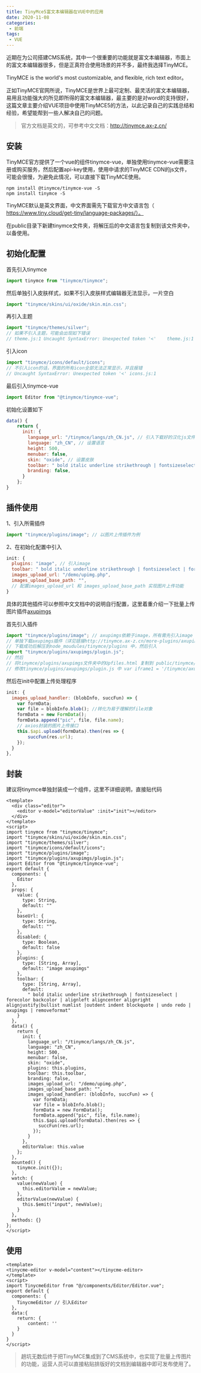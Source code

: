 ```yaml
---
title: TinyMce5富文本编辑器在VUE中的应用
date: 2020-11-08
categories:
 - 前端
tags:
 - VUE
---
```


近期在为公司搭建CMS系统，其中一个很重要的功能就是富文本编辑器，市面上的富文本编辑器很多，但是正真符合使用场景的并不多，最终我选择TinyMCE。

TinyMCE is the world's most customizable, and flexible, rich text editor。

正如TinyMCE官网所说，TinyMCE是世界上最可定制、最灵活的富文本编辑器，易用且功能强大的所见即所得的富文本编辑器，最主要的是对word的支持很好，这篇文章主要介绍VUE项目中使用TinyMCE5的方法，以此记录自己的实践总结和经验，希望能帮到一些人解决自己的问题。

> 官方文档是英文的，可参考中文文档：http://tinymce.ax-z.cn/



## 安装

TinyMCE官方提供了一个vue的组件tinymce-vue，单独使用tinymce-vue需要注册或购买服务，然后配置api-key使用，使用中请求的TinyMCE CDN的js文件，可能会很慢，为避免此情况，可以直接下载TinyMCE使用。

```shell
npm install @tinymce/tinymce-vue -S
npm install tinymce -S
```
TinyMCE默认是英文界面，中文界面需先下载官方中文语言包（ https://www.tiny.cloud/get-tiny/language-packages/）。

在public目录下新建tinymce文件夹，将解压后的中文语言包复制到该文件夹中，以备使用。

## 初始化配置

首先引入tinymce

```javascript
import tinymce from "tinymce/tinymce";
```

然后单独引入皮肤样式，如果不引入皮肤样式编辑器无法显示，一片空白

 ```javascript
import "tinymce/skins/ui/oxide/skin.min.css";
 ```

再引入主题

```javascript
import "tinymce/themes/silver";
// 如果不引入主题，可能会出现如下错误
// theme.js:1 Uncaught SyntaxError: Unexpected token '<'    theme.js:1 
```
引入icon  
```javascript
import "tinymce/icons/default/icons";
// 不引入icon的话，界面的所有icon全部无法正常显示，并且报错
// Uncaught SyntaxError: Unexpected token '<' icons.js:1
```
最后引入tinymce-vue

```javascript
import Editor from "@tinymce/tinymce-vue";
```

初始化设置如下

```javascript
data() {
    return {
      init: {
        language_url: "/tinymce/langs/zh_CN.js", // 引入下载好的汉化js文件
        language: "zh_CN", // 设置语言
        height: 500,
        menubar: false,
        skin: "oxide", // 设置皮肤
        toolbar: " bold italic underline strikethrough | fontsizeselect | forecolor backcolor | alignleft aligncenter alignright alignjustify|bullist numlist |outdent indent blockquote | undo redo | media | removeformat",
        branding: false,
      }
    };
}
```

## 插件使用

1、引入所需插件

```javascript
import "tinymce/plugins/image"; // 以图片上传插件为例
```

2、在初始化配置中引入

```javascript
init: {
  plugins: "image", // 引入image
  toolbar: " bold italic underline strikethrough | fontsizeselect | forecolor backcolor | alignleft aligncenter alignright alignjustify|bullist numlist |outdent indent blockquote | undo redo | media | removeformat image", // 在toolbar中添加image
  images_upload_url: "/demo/upimg.php",
  images_upload_base_path: "",
  // 配置images_upload_url 和 images_upload_base_path 实现图片上传功能
}
```

具体的其他插件可以参照中文文档中的说明自行配置，这里着重介绍一下批量上传图片插件[axupimgs](http://tinymce.ax-z.cn/more-plugins/axupimgs.php)

首先引入插件

```javascript
import "tinymce/plugins/image"; // axupimgs依赖于image，所有需先引入image
// 单独下载axupimgs插件（详见链接http://tinymce.ax-z.cn/more-plugins/axupimgs.php）
// 下载成功后解压到node_moudules/tinymce/plugins 中，然后引入
import "tinymce/plugins/axupimgs/plugin.js"; 
// 然后
// 将tinymce/plugins/axupimgs文件夹中的Upfiles.html 复制到 public/tinymce/plugin/axupimgs/中，
// 修改tinymce/plugins/axupimgs/plugin.js 中 var iframe1 = '/tinymce/axupimgs/plugin/upfiles.html';

```

然后在init中配置上传处理程序

```js
init: {
  images_upload_handler: (blobInfo, succFun) => {
  	var formData;
  	var file = blobInfo.blob(); //转化为易于理解的file对象
  	formData = new FormData();
  	formData.append("pic", file, file.name);
  	// axios封装的图片上传接口
  	this.$api.upload(formData).then(res => {
  		succFun(res.url);
  	});
  }
},
```

## 封装

建议将tinymce单独封装成一个组件，这里不详细说明，直接贴代码

```vue
<template>
  <div class="editor">
    <editor v-model="editorValue" :init="init"></editor>
  </div>
</template>
<script>
import tinymce from "tinymce/tinymce";
import "tinymce/skins/ui/oxide/skin.min.css";
import "tinymce/themes/silver";
import "tinymce/icons/default/icons";
import "tinymce/plugins/image"; 
import "tinymce/plugins/axupimgs/plugin.js"; 
import Editor from "@tinymce/tinymce-vue";
export default {
  components: {
    Editor
  },
  props: {
    value: {
      type: String,
      default: ""
    },
    baseUrl: {
      type: String,
      default: ""
    },
    disabled: {
      type: Boolean,
      default: false
    },
    plugins: {
      type: [String, Array],
      default: "image axupimgs"
    },
    toolbar: {
      type: [String, Array],
      default:
        " bold italic underline strikethrough | fontsizeselect | forecolor backcolor | alignleft aligncenter alignright alignjustify|bullist numlist |outdent indent blockquote | undo redo | axupimgs | removeformat"
    }
  },
  data() {
    return {
      init: {
        language_url: "/tinymce/langs/zh_CN.js",
        language: "zh_CN",
        height: 500,
        menubar: false,
        skin: "oxide",
        plugins: this.plugins,
        toolbar: this.toolbar,
        branding: false,
        images_upload_url: "/demo/upimg.php",
        images_upload_base_path: "",
        images_upload_handler: (blobInfo, succFun) => {
          var formData;
          var file = blobInfo.blob(); 
          formData = new FormData();
          formData.append("pic", file, file.name);
          this.$api.upload(formData).then(res => {
            succFun(res.url);
          });
        }
      },
      editorValue: this.value
    };
  },
  mounted() {
    tinymce.init({});
  },
  watch: {
    value(newValue) {
      this.editorValue = newValue;
    },
    editorValue(newValue) {
      this.$emit("input", newValue);
    }
  },
  methods: {}
};
</script>

```

## 使用
```vue
<template>
<tinycme-editor v-model="content"></tinycme-editor>
</template>
<script>
import TinycmeEditor from "@/components/Editor/Editor.vue";
export default {
  components: {
    TinycmeEditor // 引入Editor
  },
  data:{
  	return: {
  		content: ''
  	}
  }
}
</script>
```



> 趟坑无数后终于把TinyMCE集成到了CMS系统中，也实现了批量上传图片的功能，运营人员可以直接粘贴排版好的文档到编辑器中即可发布使用了。